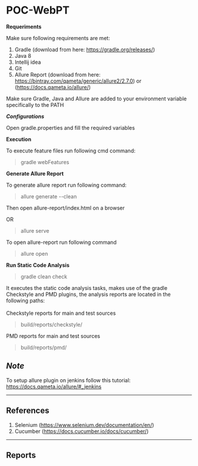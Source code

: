 # POC-WebPT

**Requeriments**

Make sure following requirements are met:

1. Gradle (download from here: https://gradle.org/releases/)
2. Java 8
3. Intellij idea
4. Git
5. Allure Report (download from here: https://bintray.com/qameta/generic/allure2/2.7.0) or (https://docs.qameta.io/allure/)

Make sure Gradle, Java and Allure are added to your environment variable specifically to the PATH

***Configurations***

Open gradle.properties and fill the required variables

**Execution**

To execute feature files run following cmd command:
> gradle webFeatures

**Generate Allure Report**

To generate allure report run following command:

> allure generate --clean

Then open allure-report/index.html on a browser

OR

> allure serve

To open allure-report run following command
> allure open

**Run Static Code Analysis**

> gradle clean check

It executes the static code analysis tasks, makes use of the gradle Checkstyle and PMD plugins, the analysis reports are located in the following paths:</br> </br>
Checkstyle reports for main and test sources
> build/reports/checkstyle/

PMD reports for main and test sources
> build/reports/pmd/

***Note***
--
To setup allure plugin on jenkins follow this tutorial: https://docs.qameta.io/allure/#_jenkins

---
References
---

1. Selenium (https://www.selenium.dev/documentation/en/)
2. Cucumber (https://docs.cucumber.io/docs/cucumber/)

---
Reports
---